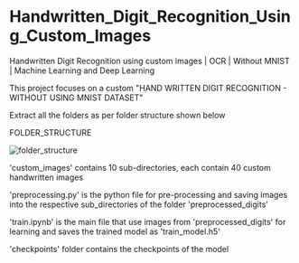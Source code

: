 # Handwritten_Digit_Recognition_Using_Custom_Images
Handwritten Digit Recognition using custom images | OCR | Without MNIST | Machine Learning and Deep Learning

This project focuses on a custom "HAND WRITTEN DIGIT RECOGNITION - WITHOUT USING MNIST DATASET"


Extract all the folders as per folder structure shown below

FOLDER_STRUCTURE
  
  ![folder_structure](https://user-images.githubusercontent.com/77050199/133904413-ee670e08-2002-4cc0-a708-8cc82042904c.png)

'custom_images' contains 10 sub-directories, each contain 40 custom handwritten images

'preprocessing.py' is the python file for pre-processing and saving images into the respective sub_directories of the folder 'preprocessed_digits'

'train.ipynb' is the main file that use images from 'preprocessed_digits' for learning and saves the trained model as 'train_model.h5'

'checkpoints' folder contains the checkpoints of the model
